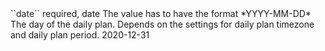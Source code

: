 <tr><td>``date``</td>
	
<td>required, date</td>
<td>The value has to have the format *YYYY-MM-DD*<br/>
The day of the daily plan. Depends on the settings for daily plan timezone and daily plan period.</td>
	
<td>2020-12-31</td>
	
<td></td>
	
</tr>
